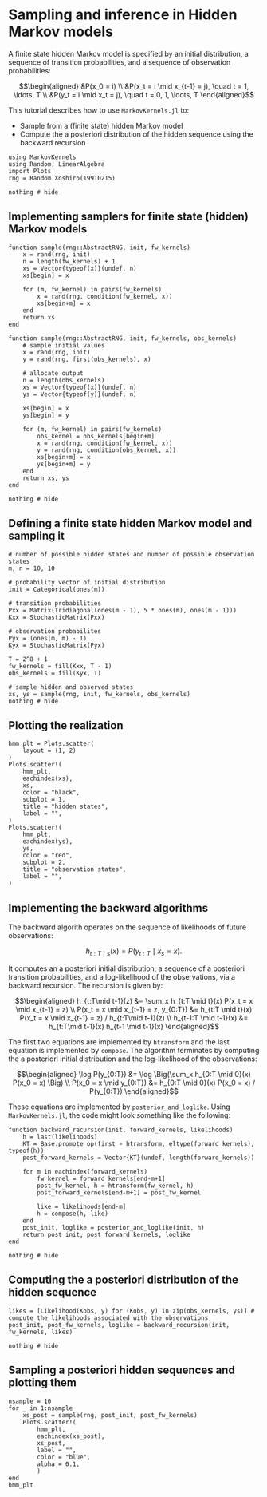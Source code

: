 # Sampling and inference in Hidden Markov models


A finite state hidden Markov model is specified by an initial distribution, a sequence of transition probabilities,
and a sequence of observation probabilities:


```math
\begin{aligned}
&P(x_0 = i) \\
&P(x_t = i \mid x_{t-1} = j), \quad t = 1, \ldots, T   \\
&P(y_t = i \mid x_t = j), \quad t = 0, 1, \ldots, T
\end{aligned}
```

This tutorial describes how to use ```MarkovKernels.jl``` to:

* Sample from a (finite state) hidden Markov model
* Compute the a posteriori distribution of the hidden sequence using the backward recursion


```@example 1
using MarkovKernels
using Random, LinearAlgebra
import Plots
rng = Random.Xoshiro(19910215)

nothing # hide
```

## Implementing samplers for finite state (hidden) Markov models

```@example 1
function sample(rng::AbstractRNG, init, fw_kernels)
    x = rand(rng, init)
    n = length(fw_kernels) + 1
    xs = Vector{typeof(x)}(undef, n)
    xs[begin] = x

    for (m, fw_kernel) in pairs(fw_kernels)
        x = rand(rng, condition(fw_kernel, x))
        xs[begin+m] = x
    end
    return xs
end

function sample(rng::AbstractRNG, init, fw_kernels, obs_kernels)
    # sample initial values
    x = rand(rng, init)
    y = rand(rng, first(obs_kernels), x)

    # allocate output
    n = length(obs_kernels)
    xs = Vector{typeof(x)}(undef, n)
    ys = Vector{typeof(y)}(undef, n)

    xs[begin] = x
    ys[begin] = y

    for (m, fw_kernel) in pairs(fw_kernels)
        obs_kernel = obs_kernels[begin+m]
        x = rand(rng, condition(fw_kernel, x))
        y = rand(rng, condition(obs_kernel, x))
        xs[begin+m] = x
        ys[begin+m] = y
    end
    return xs, ys
end

nothing # hide
```


## Defining a finite state hidden Markov model and sampling it


```@example 1
# number of possible hidden states and number of possible observation states
m, n = 10, 10

# probability vector of initial distribution
init = Categorical(ones(m))

# transition probabilities
Pxx = Matrix(Tridiagonal(ones(m - 1), 5 * ones(m), ones(m - 1)))
Kxx = StochasticMatrix(Pxx)

# observation probabilites
Pyx = (ones(m, m) - I)
Kyx = StochasticMatrix(Pyx)

T = 2^8 + 1
fw_kernels = fill(Kxx, T - 1)
obs_kernels = fill(Kyx, T)

# sample hidden and observed states
xs, ys = sample(rng, init, fw_kernels, obs_kernels)
nothing # hide
```

## Plotting the realization

```@example 1
hmm_plt = Plots.scatter(
    layout = (1, 2)
)
Plots.scatter!(
    hmm_plt,
    eachindex(xs),
    xs,
    color = "black",
    subplot = 1,
    title = "hidden states",
    label = "",
)
Plots.scatter!(
    hmm_plt,
    eachindex(ys),
    ys,
    color = "red",
    subplot = 2,
    title = "observation states",
    label = "",
)
```


## Implementing the backward algorithms

The backward algorith operates on the sequence of likelihoods of future observations:

```math
h_{t:T \mid s}(x) = P(y_{t:T} \mid x_s = x).
```
It computes an a posteriori initial distribution, a sequence of a posteriori transition probabilities, and a log-likelihood of the observations,
via a backward recursion.
The recursion is given by:

```math
\begin{aligned}
h_{t:T\mid t-1}(z) &= \sum_x h_{t:T \mid t}(x) P(x_t = x \mid x_{t-1} = z)  \\
P(x_t = x \mid x_{t-1} = z, y_{0:T}) &= h_{t:T \mid t}(x) P(x_t = x \mid x_{t-1} = z) / h_{t:T\mid t-1}(z) \\
h_{t-1:T \mid t-1}(x) &= h_{t:T\mid t-1}(x) h_{t-1 \mid t-1}(x)
\end{aligned}
```

The first two equations are implemented by ```htransform``` and the last equation is implemented by ```compose```.
The algorithm terminates by computing the a posteriori initial distribution and the log-likelihood of the observations:

```math
\begin{aligned}
\log P(y_{0:T}) &=  \log \Big(\sum_x h_{0:T \mid 0}(x) P(x_0 = x) \Big) \\
P(x_0 = x \mid y_{0:T}) &= h_{0:T \mid 0}(x) P(x_0 = x) / P(y_{0:T})
\end{aligned}
```
These equations are implemented by ```posterior_and_loglike```.
Using ```MarkovKernels.jl```, the code might look something like the following:


```@example 1
function backward_recursion(init, forward_kernels, likelihoods)
    h = last(likelihoods)
    KT = Base.promote_op(first ∘ htransform, eltype(forward_kernels), typeof(h))
    post_forward_kernels = Vector{KT}(undef, length(forward_kernels))

    for m in eachindex(forward_kernels)
        fw_kernel = forward_kernels[end-m+1]
        post_fw_kernel, h = htransform(fw_kernel, h)
        post_forward_kernels[end-m+1] = post_fw_kernel

        like = likelihoods[end-m]
        h = compose(h, like)
    end
    post_init, loglike = posterior_and_loglike(init, h)
    return post_init, post_forward_kernels, loglike
end

nothing # hide
```


## Computing the a posteriori distribution of the hidden sequence


```@example 1
likes = [Likelihood(Kobs, y) for (Kobs, y) in zip(obs_kernels, ys)] # compute the likelihoods associated with the observations
post_init, post_fw_kernels, loglike = backward_recursion(init, fw_kernels, likes)

nothing # hide
```

## Sampling a posteriori hidden sequences and plotting them

```@example 1
nsample = 10
for _ in 1:nsample
    xs_post = sample(rng, post_init, post_fw_kernels)
    Plots.scatter!(
        hmm_plt,
        eachindex(xs_post),
        xs_post,
        label = "",
        color = "blue",
        alpha = 0.1,
        )
end
hmm_plt
```
